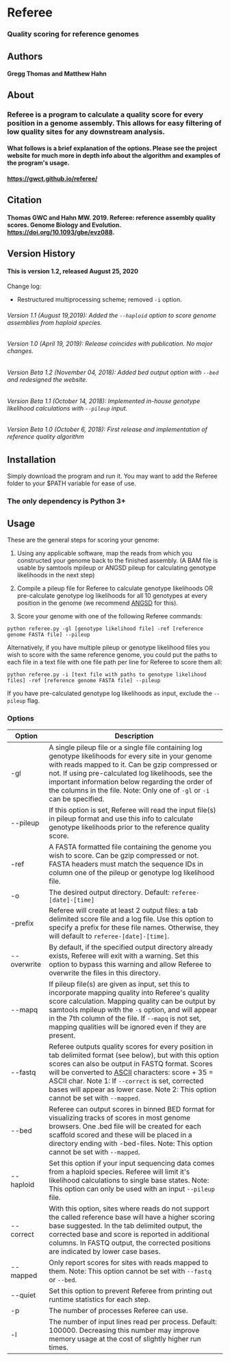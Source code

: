 # Referee
### Quality scoring for reference genomes

## Authors
#### Gregg Thomas and Matthew Hahn

## About

### Referee is a program to calculate a quality score for every position in a genome assembly. This allows for easy filtering of low quality sites for any downstream analysis.

#### What follows is a brief explanation of the options. Please see the project website for much more in depth info about the algorithm and examples of the program's usage.

#### https://gwct.github.io/referee/

## Citation

#### Thomas GWC and Hahn MW. 2019. Referee: reference assembly quality scores. Genome Biology and Evolution. https://doi.org/10.1093/gbe/evz088. 

## Version History
#### This is version 1.2, released August 25, 2020

Change log:
* Restructured multiprocessing scheme; removed `-i` option.

###### Version 1.1 (August 19,2019): Added the `--haploid` option to score genome assemblies from haploid species.
###### Version 1.0 (April 19, 2019): Release coincides with publication. No major changes.
###### Version Beta 1.2 (November 04, 2018): Added bed output option with `--bed` and redesigned the website.
###### Version Beta 1.1 (October 14, 2018): Implemented in-house genotype likelihood calculations with `--pileup` input.
###### Version Beta 1.0 (October 6, 2018): First release and implementation of reference quality algorithm

## Installation

Simply download the program and run it. You may want to add the Referee folder to your $PATH variable for ease of use.
### The only dependency is Python 3+

## Usage

These are the general steps for scoring your genome:

1. Using any applicable software, map the reads from which you constructed your genome back to the finished assembly. (A BAM file is usable by samtools mpileup or ANGSD pileup for calculating genotype likelihoods in the next step)

2. Compile a pileup file for Referee to calculate genotype likelihoods OR pre-calculate genotype log likelihoods for all 10 genotypes at every position in the genome (we recommend [ANGSD](https://github.com/ANGSD/angsd) for this).

3. Score your genome with one of the following Referee commands:

`python referee.py -gl [genotype likelihood file] -ref [reference genome FASTA file] --pileup`

Alternatively, if you have multiple pileup or genotype likelihood files you wish to score with the same reference genome, you could put the paths to each file in a text file with one file path per line for Referee to score them all:

`python referee.py -i [text file with paths to genotype likelihood files] -ref [reference genome FASTA file] --pileup`

If you have pre-calculated genotype log likelihoods as input, exclude the `--pileup` flag.

### Options

| Option | Description | 
| ------ | ----------- |
| -gl | A single pileup file or a single file containing log genotype likelihoods for every site in your genome with reads mapped to it. Can be gzip compressed or not. If using pre-calculated log likelihoods, see the important information below regarding the order of the columns in the file. Note: Only one of `-gl` or `-i` can be specified.|
| --pileup | If this option is set, Referee will read the input file(s) in pileup format and use this info to calculate genotype likelihoods prior to the reference quality score. |
| -ref | A FASTA formatted file containing the genome you wish to score. Can be gzip compressed or not. FASTA headers must match the sequence IDs in column one of the pileup or genotype log likelihood file. |
| -o | The desired output directory. Default: `referee-[date]-[time]` |
| -prefix | Referee will create at least 2 output files: a tab delimited score file and a log file. Use this option to specify a prefix for these file names. Otherwise, they will default to `referee-[date]-[time]`. |
| --overwrite | By default, if the specified output directory already exists, Referee will exit with a warning. Set this option to bypass this warning and allow Referee to overwrite the files in this directory. |
| --mapq | If pileup file(s) are given as input, set this to incorporate mapping quality into Referee's quality score calculation. Mapping quality can be output by samtools mpileup with the `-s` option, and will appear in the 7th column of the file. If `--mapq` is not set, mapping qualities will be ignored even if they are present. |
| --fastq | Referee outputs quality scores for every position in tab delimited format (see below), but with this option scores can also be output in FASTQ format. Scores will be converted to [ASCII](https://en.wikipedia.org/wiki/ASCII) characters: score + 35 = ASCII char. Note 1: If `--correct` is set, corrected bases will appear as lower case. Note 2: This option cannot be set with `--mapped`. |
| --bed | Referee can output scores in binned BED format for visualizing tracks of scores in most genome browsers. One .bed file will be created for each scaffold scored and these will be placed in a directory ending with -bed-files. Note: This option cannot be set with `--mapped`. |
| --haploid | Set this option if your input sequencing data comes from a haploid species. Referee will limit it's likelihood calculations to single base states. Note: This option can only be used with an input `--pileup` file. |
| --correct | With this option, sites where reads do not support the called reference base will have a higher scoring base suggested. In the tab delimited output, the corrected base and score is reported in additional columns. In FASTQ output, the corrected positions are indicated by lower case bases. |
| --mapped | Only report scores for sites with reads mapped to them. Note: This option cannot be set with `--fastq` or `--bed`. |
| --quiet | Set this option to prevent Referee from printing out runtime statistics for each step. |
| -p | The number of processes Referee can use. |
| -l | The number of input lines read per process. Default: 100000. Decreasing this number may improve memory usage at the cost of slightly higher run times. |
